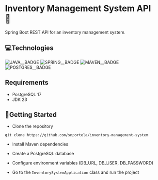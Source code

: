 [JAVA__BADGE]:https://img.shields.io/badge/java-%23ED8B00.svg?style=for-the-badge&logo=openjdk&logoColor=white
[SPRING__BADGE]: https://img.shields.io/badge/spring-%236DB33F.svg?style=for-the-badge&logo=spring&logoColor=white
[MAVEN__BADGE]: https://img.shields.io/badge/Apache%20Maven-C71A36?style=for-the-badge&logo=Apache%20Maven&logoColor=white
[POSTGRES__BADGE]: https://img.shields.io/badge/postgres-%23316192.svg?style=for-the-badge&logo=postgresql&logoColor=white


# Inventory Management System API 🧾

Spring Boot REST API for an inventory management system.

## 💻Technologies
![JAVA__BADGE] ![SPRING__BADGE] ![MAVEN__BADGE] ![POSTGRES__BADGE]

## Requirements

- PostgreSQL 17
- JDK 23

##  🚀Getting Started

-  Clone the repository
```
git clone https://github.com/snportela/inventory-management-system
```
- Install Maven dependencies

- Create a PostgreSQL database

- Configure environment variables (DB_URL, DB_USER, DB_PASSWORD)

- Go to the `InventorySystemApplication` class and run the project



